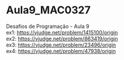# Aula9_MAC0327
Desafios de Programação - Aula 9 <br/>
ex1:  https://vjudge.net/problem/1415100/origin<br/>
ex2:  https://vjudge.net/problem/863419/origin<br/>
ex3:  https://vjudge.net/problem/23496/origin<br/>
ex4:  https://vjudge.net/problem/47938/origin
